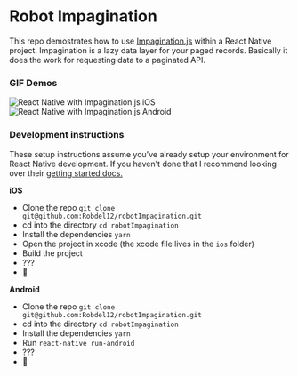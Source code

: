 # Robot Impagination

This repo demostrates how to
use [Impagination.js](https://github.com/flexyford/impagination)
within a React Native project. Impagination is a lazy data layer for
your paged records. Basically it does the work for requesting data to
a paginated API.


### GIF Demos
![React Native with Impagination.js iOS](http://g.recordit.co/9laxfHJQwk.gif)
![React Native with Impagination.js Android](http://g.recordit.co/ZUEhuneoa5.gif)


### Development instructions

These setup instructions assume you've already setup your environment
for React Native development. If you haven't done that I recommend
looking over
their
[getting started docs.](https://facebook.github.io/react-native/docs/getting-started.html)

**iOS**

- Clone the repo `git clone
  git@github.com:Robdel12/robotImpagination.git`
- cd into the directory `cd robotImpagination`
- Install the dependencies `yarn`
- Open the project in xcode (the xcode file lives in the `ios` folder)
- Build the project
- ???
- 🎉

**Android**

- Clone the repo `git clone
  git@github.com:Robdel12/robotImpagination.git`
- cd into the directory `cd robotImpagination`
- Install the dependencies `yarn`
- Run `react-native run-android`
- ???
- 🎉
